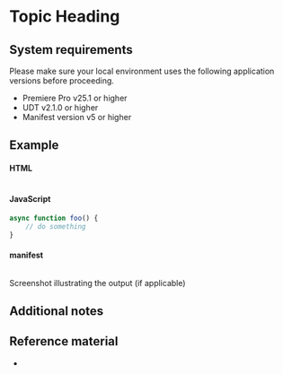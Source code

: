 <!-- 
Use this doc for internal purposes. Make sure you include the following information in the recipes

import { Link } from 'gatsby';
import { siteConfig } from '../../../../site-config';
-->

# Topic Heading
<!-- Introduce the topic with concepts. -->


<!-- Difference in behavior between scripts and plugins and prerequisites
<InlineAlert variant="info" slots="header, text1, text2"/>

Plugins and Scripts

**In plugins**, lorem ipsum.

**In scripts**, lorem ipsum.
 -->


## System requirements
Please make sure your local environment uses the following application versions before proceeding.
- Premiere Pro v25.1 or higher
- UDT v2.1.0 or higher
- Manifest version v5 or higher


## Example
<!-- Provide a simple example using code snippets -->

<CodeBlock slots="heading, code" repeat="3" languages="HTML, JavaScript, JSON" />

#### HTML
```html
```

#### JavaScript
```js
async function foo() {
    // do something
}
```

#### manifest
```json
```


Screenshot illustrating the output (if applicable)

## Additional notes


## Reference material
<!-- Recipes should end with links to API docs used in the code above -->
- <!-- <a href={`${siteConfig.uxpApiPath}`}>API</a> -->

